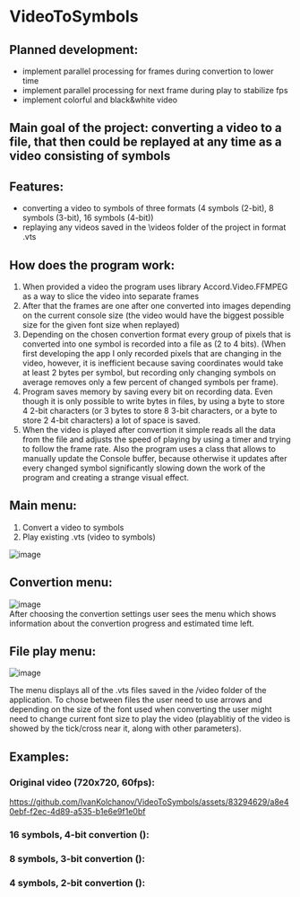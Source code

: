 # VideoToSymbols
## Planned development:
  - implement parallel processing for frames during convertion to lower time
  - implement parallel processing for next frame during play to stabilize fps
  - implement colorful and black&white video

## Main goal of the project: converting a video to a file, that then could be replayed at any time as a video consisting of symbols
## Features:
  - converting a video to symbols of three formats (4 symbols (2-bit), 8 symbols (3-bit), 16 symbols (4-bit))
  - replaying any videos saved in the \\videos folder of the project in format .vts

## How does the program work:
  1. When provided a video the program uses library Accord.Video.FFMPEG as a way to slice the video into separate frames
  2. After that the frames are one after one converted into images depending on the current console size (the video would have the biggest possible size for the given font size when replayed)
  3. Depending on the chosen convertion format every group of pixels that is converted into one symbol is recorded into a file as (2 to 4 bits). (When first developing the app I only recorded pixels that are changing in the video, however, it is inefficient because saving coordinates would take at least 2 bytes per symbol, but recording only changing symbols on average removes only a few percent of changed symbols per frame).
  4. Program saves memory by saving every bit on recording data. Even though it is only possible to write bytes in files, by using a byte to store 4 2-bit characters (or 3 bytes to store 8 3-bit characters, or a byte to store 2 4-bit characters) a lot of space is saved.
  5. When the video is played after convertion it simple reads all the data from the file and adjusts the speed of playing by using a timer and trying to follow the frame rate. Also the program uses a class that allows to manually update the Console buffer, because otherwise it updates after every changed symbol significantly slowing down the work of the program and creating a strange visual effect.

## Main menu:
  1. Convert a video to symbols
  2. Play existing .vts (video to symbols) <br>

![image](https://github.com/IvanKolchanov/VideoToSymbols/assets/83294629/bba958ab-dc57-4660-996c-1353d5b6bb19)

## Convertion menu: <br>
![image](https://github.com/IvanKolchanov/VideoToSymbols/assets/83294629/e8721e9a-3e7e-471d-b24a-db23e6ace822) <br>
After choosing the convertion settings user sees the menu which shows information about the convertion progress and estimated time left. 

## File play menu: <br>
![image](https://github.com/IvanKolchanov/VideoToSymbols/assets/83294629/f9d2dd7c-3d63-4966-a26b-d96cac4c36c7)

The menu displays all of the .vts files saved in the /video folder of the application. To chose between files the user need to use arrows and depending on the size of the font used when converting the user might need to change current font size to play the video (playablitiy of the video is showed by the tick/cross near it, along with other parameters).

## Examples:
### Original video (720x720, 60fps): <br>
https://github.com/IvanKolchanov/VideoToSymbols/assets/83294629/a8e40ebf-f2ec-4d89-a535-b1e6e9f1e0bf
### 16 symbols, 4-bit convertion ():

### 8 symbols, 3-bit convertion ():

### 4 symbols, 2-bit convertion ():





